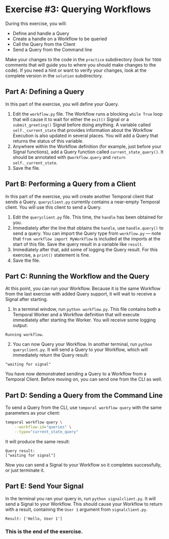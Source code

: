 # Exercise #3: Querying Workflows

During this exercise, you will:

- Define and handle a Query
- Create a handle on a Workflow to be queried
- Call the Query from the Client
- Send a Query from the Command line

Make your changes to the code in the `practice` subdirectory (look for
`TODO` comments that will guide you to where you should make changes to
the code). If you need a hint or want to verify your changes, look at
the complete version in the `solution` subdirectory.

## Part A: Defining a Query

In this part of the exercise, you will define your Query.

1. Edit the `workflow.py` file. The Workflow runs a blocking `while True` loop that will cause it to wait for either the `exit()` Signal or a `submit_greeting()` Signal before doing anything. A variable called `self._current_state` that provides information about the Workflow Execution is also updated in several places. You will add a Query that returns the status of this variable.
2. Anywhere within the Workflow definition (for example, just before your Signal functions), add a Query function called `current_state_query()`. It should be annotated with `@workflow.query` and `return self._current_state`.
3. Save the file.

## Part B: Performing a Query from a Client

In this part of the exercise, you will create another Temporal client that sends a Query. `queryclient.py` currently contains a near-empty Temporal client. You will use this client to send a Query.

1. Edit the `queryclient.py` file. This time, the `handle` has been obtained for you. 
2. Immediately after the line that obtains the `handle`, use `handle.query()` to send a query. You can import the Query type from `workflow.py` — note that `from workflow import MyWorkflow` is included at the imports at the start of this file. Save the query result in a variable like `result`.
3. Immediately after that, add some of logging the Query result. For this exercise, a `print()` statement is fine.
4. Save the file.

## Part C: Running the Workflow and the Query

At this point, you can run your Workflow. Because it is the same Workflow from the last exercise with added Query support, it will wait to receive a Signal after starting.

1. In a terminal window, run `python workflow.py`. This file contains both a Temporal Worker and a Workflow definition that will execute immediately after starting the Worker. You will receive some logging output:

```
Running workflow.
```

2. You can now Query your Workflow. In another terminal, run `python queryclient.py`. It will send a Query to your Workflow, which will immediately return the Query result:

```
"waiting for signal"
```

You have now demonstrated sending a Query to a Workflow from a Temporal Client. Before moving on, you can send one from the CLI as well. 

## Part D: Sending a Query from the Command Line

To send a Query from the CLI, use `temporal workflow query` with the same parameters as your client:

```bash
temporal workflow query \
    --workflow-id="queries" \
    --type="current_state_query"
```

It will produce the same result:

```
Query result:
["waiting for signal"]
```

Now you can send a Signal to your Workflow so it completes successfully, or just terminate it.

## Part E: Send Your Signal

In the terminal you ran your query in, run `python signalclient.py`. It will send a Signal to your Workflow. This should cause your Workflow to return with a result, containing the `User 1` argument from `signalclient.py`.

```
Result: ['Hello, User 1']
```

### This is the end of the exercise.

